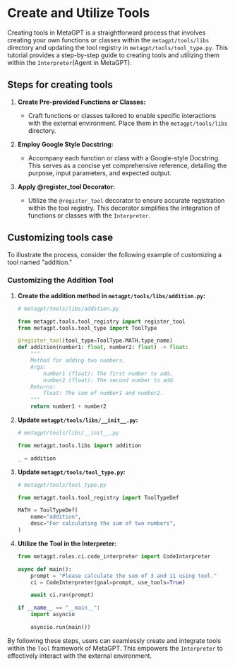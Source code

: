 # Create and Utilize Tools

Creating tools in MetaGPT is a straightforward process that involves creating your own functions or classes within the `metagpt/tools/libs` directory and updating the tool registry in `metagpt/tools/tool_type.py`. This tutorial provides a step-by-step guide to creating tools and utilizing them within the `Interpreter`(Agent in MetaGPT).

## Steps for creating tools

1. **Create Pre-provided Functions or Classes:**

   - Craft functions or classes tailored to enable specific interactions with the external environment. Place them in the `metagpt/tools/libs` directory.

2. **Employ Google Style Docstring:**

   - Accompany each function or class with a Google-style Docstring. This serves as a concise yet comprehensive reference, detailing the purpose, input parameters, and expected output.

3. **Apply @register_tool Decorator:**
   - Utilize the `@register_tool` decorator to ensure accurate registration within the tool registry. This decorator simplifies the integration of functions or classes with the `Interpreter`.

## Customizing tools case

To illustrate the process, consider the following example of customizing a tool named "addition."

### Customizing the Addition Tool

1. **Create the addition method in `metagpt/tools/libs/addition.py`:**

   ```python
   # metagpt/tools/libs/addition.py

   from metagpt.tools.tool_registry import register_tool
   from metagpt.tools.tool_type import ToolType

   @register_tool(tool_type=ToolType.MATH.type_name)
   def addition(number1: float, number2: float) -> float:
       """
       Method for adding two numbers.
       Args:
           number1 (float): The first number to add.
           number2 (float): The second number to add.
       Returns:
           float: The sum of number1 and number2.
       """
       return number1 + number2
   ```

2. **Update `metagpt/tools/libs/__init__.py`:**

   ```python
   # metagpt/tools/libs/__init__.py

   from metagpt.tools.libs import addition

   _ = addition
   ```

3. **Update `metagpt/tools/tool_type.py`:**

   ```python
   # metagpt/tools/tool_type.py

   from metagpt.tools.tool_registry import ToolTypeDef

   MATH = ToolTypeDef(
       name="addition",
       desc="For calculating the sum of two numbers",
   )
   ```

4. **Utilize the Tool in the Interpreter:**

   ```python
   from metagpt.roles.ci.code_interpreter import CodeInterpreter

   async def main():
       prompt = "Please calculate the sum of 3 and 11 using tool."
       ci = CodeInterpreter(goal=prompt, use_tools=True)

       await ci.run(prompt)

   if __name__ == "__main__":
       import asyncio

       asyncio.run(main())
   ```

By following these steps, users can seamlessly create and integrate tools within the `Tool` framework of MetaGPT. This empowers the `Interpreter` to effectively interact with the external environment.
